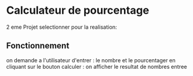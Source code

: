 # Calculateur de pourcentage

2 eme Projet selectionner pour la realisation:

## Fonctionnement

on demande a l'utilisateur d'entrer :
le nombre et le pourcentager
en cliquant sur le bouton calculer :
on afficher le resultat de nombres entree

